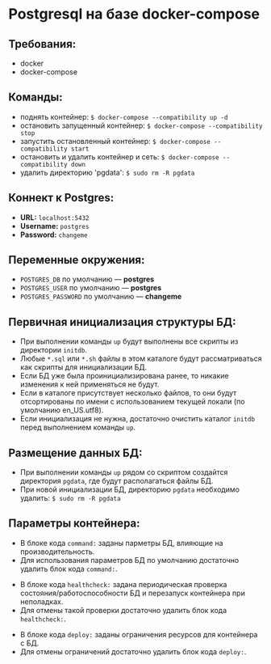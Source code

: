 # Postgresql на базе docker-compose

## Требования:

- docker
- docker-compose

## Команды:

- поднять контейнер: `$ docker-compose --compatibility up -d`
- остановить запущенный контейнер: `$ docker-compose --compatibility stop`
- запустить остановленный контейнер: `$ docker-compose --compatibility start`
- остановить и удалить контейнер и сеть: `$ docker-compose --compatibility down`
- удалить директорию 'pgdata': `$ sudo rm -R pgdata`

## Коннект к Postgres:

- **URL:** `localhost:5432`
- **Username:** `postgres`
- **Password:** `changeme`

## Переменные окружения:

- `POSTGRES_DB` по умолчанию — **postgres**
- `POSTGRES_USER` по умолчанию — **postgres**
- `POSTGRES_PASSWORD` по умолчанию — **changeme**

## Первичная инициализация структуры БД:

- При выполнении команды `up` будут выполнены все скрипты из директории `initdb`.
- Любые `*.sql` или `*.sh` файлы в этом каталоге будут рассматриваться как скрипты для инициализации БД.
- Если БД уже была проинициализирована ранее, то никакие изменения к ней применяться не будут.
- Если в каталоге присутствует несколько файлов, то они будут отсортированы по имени с использованием текущей локали (по умолчанию en_US.utf8).
- Если инициализация не нужна, достаточно очистить каталог `initdb` перед выполнением команды `up`.

## Размещение данных БД:

- При выполнении команды `up` рядом со скриптом создайтся директория `pgdata`, где будут располагаться файлы БД.
- При новой инициализации БД, директорию `pgdata` необходимо удалить: `$ sudo rm -R pgdata`

## Параметры контейнера:

- В блоке кода `command:` заданы парметры БД, влияющие на производительность.
- Для использования параметров БД по умолчанию достаточно удалить блок кода `command:`.

<!-- -->

- В блоке кода `healthcheck:` задана периодическая проверка состояния/работоспособности БД и перезапуск контейнера при неполадках.
- Для отмены такой проверки достаточно удалить блок кода `healthcheck:`.

<!-- -->

- В блоке кода `deploy:` заданы ограничения ресурсов для контейнера с БД.
- Для отмены ограничений достаточно удалить блок кода `deploy:`.
